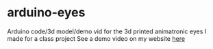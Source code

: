 # arduino-eyes
Arduino code/3d model/demo vid for the 3d printed animatronic eyes I made for a class project
See a demo video on my website <a href="https://hannahronan.com/post.php?ID=18">here</a>
